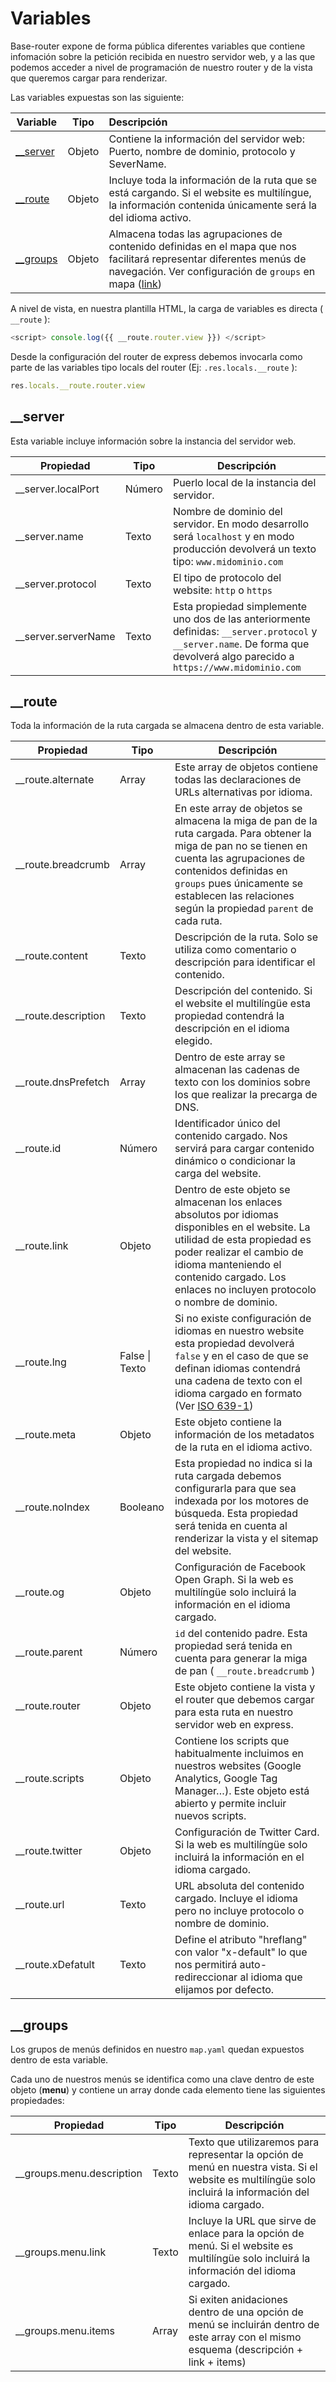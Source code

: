 # Variables

Base-router expone de forma pública diferentes variables que contiene infomación sobre la petición recibida en nuestro servidor web, y a las que podemos acceder a nivel de programación de nuestro router y de la vista que queremos cargar para renderizar.

Las variables expuestas son las siguiente:

| Variable              | Tipo   | Descripción                                                  |
| --------------------- | ------ | :----------------------------------------------------------- |
| [__server](#__server) | Objeto | Contiene la información del servidor web: Puerto, nombre de dominio, protocolo y SeverName. |
| [__route](#__route)   | Objeto | Incluye toda la información de la ruta que se está cargando. Si el website es multilíngue, la información contenida únicamente será la del idioma activo. |
| [__groups](#__groups) | Objeto | Almacena todas las agrupaciones de contenido definidas en el mapa que nos facilitará representar diferentes menús de navegación. Ver configuración de `groups` en mapa ([link](#groups)) |

A nivel de vista, en nuestra plantilla HTML, la carga de variables es directa ( `__route` ):

```javascript
<script> console.log({{ __route.router.view }}) </script>
```

Desde la configuración del  router de express debemos invocarla como parte de las variables tipo locals del  router (Ej:  `.res.locals.__route` ):

```javascript
res.locals.__route.router.view
```



## __server

Esta variable incluye información sobre la instancia del servidor web.

| Propiedad           | Tipo   | Descripción                                                  |
| ------------------- | ------ | ------------------------------------------------------------ |
| __server.localPort  | Número | Puerlo local de la instancia del servidor.                   |
| __server.name       | Texto  | Nombre de dominio del servidor. En modo desarrollo será `localhost` y en modo producción devolverá un texto tipo: `www.midominio.com` |
| __server.protocol   | Texto  | El tipo de protocolo del website: `http` o `https`           |
| __server.serverName | Texto  | Esta propiedad simplemente uno dos de las anteriormente definidas: `__server.protocol` y `__server.name`. De forma que devolverá algo parecido a `https://www.midominio.com` |



## __route

Toda la información de la ruta cargada se almacena dentro de esta variable.

| Propiedad           | Tipo           | Descripción                                                  |
| ------------------- | -------------- | ------------------------------------------------------------ |
| __route.alternate   | Array          | Este array de objetos contiene todas las declaraciones de URLs alternativas por idioma. |
| __route.breadcrumb  | Array          | En este array de objetos se almacena la miga de pan de la ruta cargada. Para obtener la miga de pan no se tienen en cuenta las agrupaciones de contenidos definidas en `groups` pues únicamente se establecen las relaciones según la propiedad `parent` de cada ruta. |
| __route.content     | Texto          | Descripción de la ruta. Solo se utiliza como comentario o descripción para identificar el contenido. |
| __route.description | Texto          | Descripción del contenido. Si el website el multilíngüe esta propiedad contendrá la descripción en el idioma elegido. |
| __route.dnsPrefetch | Array          | Dentro de este array se almacenan las cadenas de texto con los dominios sobre los que realizar la precarga de DNS. |
| __route.id          | Número         | Identificador único del contenido cargado. Nos servirá para cargar contenido dinámico o condicionar la carga del website. |
| __route.link        | Objeto         | Dentro de este objeto se almacenan los enlaces absolutos por idiomas disponibles en el website. La utilidad de esta propiedad es poder realizar el cambio de idioma manteniendo el contenido cargado. Los enlaces no incluyen protocolo o nombre de dominio. |
| __route.lng         | False \| Texto | Si no existe configuración de idiomas en nuestro website esta propiedad devolverá `false` y en el caso de que se definan idiomas contendrá una cadena de texto con el idioma cargado en formato (Ver [ISO 639-1](https://es.wikipedia.org/wiki/ISO_639-1)) |
| __route.meta        | Objeto         | Este objeto contiene la información de los metadatos de la ruta en el idioma activo. |
| __route.noIndex     | Booleano       | Esta propiedad no indica si la ruta cargada debemos configurarla para que sea indexada por los motores de búsqueda. Esta propiedad será tenida en cuenta al renderizar la vista y el sitemap del website. |
| __route.og          | Objeto         | Configuración de Facebook Open Graph. Si la web es multilíngüe solo incluirá la información en el idioma cargado. |
| __route.parent      | Número         | `id` del contenido padre. Esta propiedad será tenida en cuenta para generar la miga de pan ( `__route.breadcrumb` ) |
| __route.router      | Objeto         | Este objeto contiene la vista y el router que debemos cargar para esta ruta en nuestro servidor web en express. |
| __route.scripts     | Objeto         | Contiene los scripts que habitualmente incluimos en nuestros websites (Google Analytics, Google Tag Manager…). Este objeto está abierto y permite incluir nuevos scripts. |
| __route.twitter     | Objeto         | Configuración de Twitter Card. Si la web es multilíngüe solo incluirá la información en el idioma cargado. |
| __route.url         | Texto          | URL absoluta del contenido cargado. Incluye el idioma pero no incluye protocolo o nombre de dominio. |
| __route.xDefatult   | Texto          | Define el atributo "hreflang" con valor "x-default" lo que nos permitirá auto-redireccionar al idioma que elijamos por defecto. |



## __groups

Los grupos de menús definidos en nuestro `map.yaml` quedan expuestos dentro de esta variable.

Cada uno de nuestros menús se identifica como una clave dentro de este objeto (**menu**) y contiene un array donde cada elemento tiene las siguientes propiedades:

| Propiedad                 | Tipo  | Descripción                                                  |
| ------------------------- | ----- | ------------------------------------------------------------ |
| __groups.menu.description | Texto | Texto que utilizaremos para representar la opción de menú en nuestra vista. Si el website es multilíngüe solo incluirá la información del idioma cargado. |
| __groups.menu.link        | Texto | Incluye la URL que sirve de enlace para la opción de menú. Si el website es multilíngüe solo incluirá la información del idioma cargado. |
| __groups.menu.items       | Array | Si exiten anidaciones dentro de una opción de menú se incluirán dentro de este array con el mismo esquema (descripción + link + items) |
